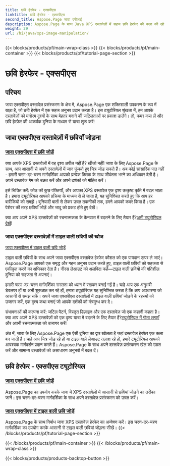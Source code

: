 ```yaml
---
title: छवि हेरफेर - एक्सपीएस
linktitle: छवि हेरफेर - एक्सपीएस
second_title: Aspose.Page जावा एपीआई
description: Aspose.Page के साथ Java XPS दस्तावेज़ों में सहज छवि हेरफेर की कला की खोज करें। उन्नत दस्तावेज़ प्रसंस्करण के लिए छवियों को निर्बाध रूप से जोड़ना और टाइल करना सीखें।
weight: 29
url: /hi/java/xps-image-manipulation/
---
```


{{< blocks/products/pf/main-wrap-class >}}
{{< blocks/products/pf/main-container >}}
{{< blocks/products/pf/tutorial-page-section >}}

# छवि हेरफेर - एक्सपीएस


## परिचय

जावा एक्सपीएस दस्तावेज़ प्रसंस्करण के क्षेत्र में, Aspose.Page एक शक्तिशाली उपकरण के रूप में खड़ा है, जो छवि हेरफेर में एक सहज अनुभव प्रदान करता है। इस ट्यूटोरियल श्रृंखला में, हम आपके दस्तावेज़ों को मनोरम दृश्यों के साथ बेहतर बनाने की जटिलताओं पर प्रकाश डालेंगे। तो, कमर कस लें और छवि हेरफेर की आकर्षक दुनिया के माध्यम से यात्रा शुरू करें!

## जावा एक्सपीएस दस्तावेज़ों में छवियाँ जोड़ना
### [जावा एक्सपीएस में छवि जोड़ें](./add-image/)

क्या आपके XPS दस्तावेज़ों में वह दृश्य अपील नहीं है? खीजो नहीं! जावा के लिए Aspose.Page के साथ, आप आसानी से अपने दस्तावेज़ों में जान फूंकते हुए चित्र जोड़ सकते हैं। अब कोई सांसारिक पाठ नहीं - हमारी चरण-दर-चरण मार्गदर्शिका आपको प्रत्येक क्लिक के साथ जीवंतता भरने का अधिकार देती है। अपने दस्तावेज़ गेम को उन्नत करें और अपने दर्शकों को मोहित करें।

इसे चित्रित करें: कोड की कुछ पंक्तियाँ, और आपका XPS दस्तावेज़ एक दृश्य उत्कृष्ट कृति में बदल जाता है। हमारा ट्यूटोरियल आपको प्रक्रिया के माध्यम से ले जाता है, यह सुनिश्चित करते हुए कि आप हर बारीकियों को समझें। बुनियादी बातों से लेकर उन्नत तकनीकों तक, हमने आपको कवर किया है। एक पेशेवर की तरह छवियाँ जोड़ें और जादू को प्रकट होते हुए देखें।

 क्या आप अपने XPS दस्तावेज़ों को रचनात्मकता के कैनवास में बदलने के लिए तैयार हैं?[अभी ट्यूटोरियल देखें](./add-image/)!

### जावा एक्सपीएस दस्तावेज़ों में टाइल वाली छवियों की खोज
[जावा एक्सपीएस में टाइल वाली छवि जोड़ें](./add-tiled-image/)

टाइल वाली छवियों के साथ अपने जावा एक्सपीएस दस्तावेज़ हेरफेर कौशल को एक पायदान ऊपर ले जाएं। Aspose.Page आपको एक समृद्ध और गहन अनुभव प्रदान करते हुए, टाइल वाली छवियों को सहजता से एकीकृत करने का अधिकार देता है। नीरस लेआउट को अलविदा कहें—टाइल वाली छवियों की गतिशील दुनिया को सहजता से अपनाएं।

हमारी चरण-दर-चरण मार्गदर्शिका सरलता को ध्यान में रखकर बनाई गई है। चाहे आप एक अनुभवी डेवलपर हों या अभी शुरुआत कर रहे हों, हमारा ट्यूटोरियल यह सुनिश्चित करता है कि आप अवधारणा को आसानी से समझ सकें। अपने जावा एक्सपीएस दस्तावेज़ों में टाइल वाली छवियां जोड़ने के रहस्यों को उजागर करें, एक दृश्य कथा बनाएं जो आपके दर्शकों को मंत्रमुग्ध कर दे।

 संभावनाओं की कल्पना करें: जटिल पैटर्न, विस्तृत डिज़ाइन और एक दस्तावेज़ जो एक कहानी कहता है। क्या आप अपने XPS दस्तावेज़ों को एक दृश्य यात्रा में बदलने के लिए तैयार हैं?[ट्यूटोरियल में गोता लगाएँ](./add-tiled-image/) और अपनी रचनात्मकता को उजागर करें!

अंत में, जावा के लिए Aspose.Page एक ऐसी दुनिया का द्वार खोलता है जहां दस्तावेज़ हेरफेर एक कला बन जाती है। चाहे आप चित्र जोड़ रहे हों या टाइल वाले लेआउट तलाश रहे हों, हमारे ट्यूटोरियल आपको आवश्यक मार्गदर्शन प्रदान करते हैं। Aspose.Page के साथ अपने दस्तावेज़ प्रसंस्करण खेल को उन्नत करें और सामान्य दस्तावेज़ों को असाधारण अनुभवों में बदल दें।
## छवि हेरफेर - एक्सपीएस ट्यूटोरियल
### [जावा एक्सपीएस में छवि जोड़ें](./add-image/)
Aspose.Page का उपयोग करके जावा में XPS दस्तावेज़ों में आसानी से छवियां जोड़ने का तरीका जानें। इस चरण-दर-चरण मार्गदर्शिका के साथ अपने दस्तावेज़ प्रसंस्करण को उन्नत करें।
### [जावा एक्सपीएस में टाइल वाली छवि जोड़ें](./add-tiled-image/)
Aspose.Page के साथ निर्बाध जावा XPS दस्तावेज़ हेरफेर का अन्वेषण करें। इस चरण-दर-चरण मार्गदर्शिका का उपयोग करके आसानी से टाइल वाली छवियां जोड़ना सीखें।
{{< /blocks/products/pf/tutorial-page-section >}}

{{< /blocks/products/pf/main-container >}}
{{< /blocks/products/pf/main-wrap-class >}}

{{< blocks/products/products-backtop-button >}}
